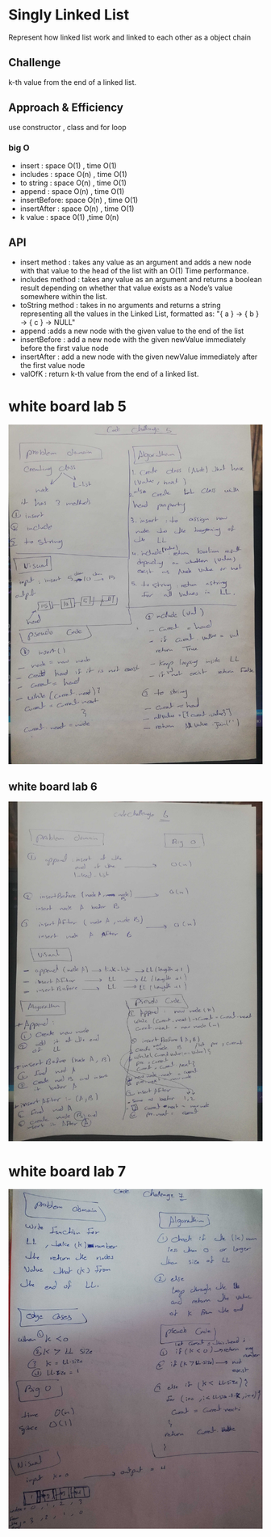 # Singly Linked List
Represent how linked list  work and linked to each other as a object chain

## Challenge
k-th value from the end of a linked list.
## Approach & Efficiency
use constructor , class and  for loop

### big O 

- insert : space O(1) , time O(1)
- includes :  space O(n) , time O(1)
- to string :  space O(n) , time O(1)
- append :  space O(n) , time O(1)
- insertBefore:  space O(n) , time O(1)
- insertAfter :  space O(n) , time O(1)
- k value : space 0(1) ,time 0(n)


## API
- insert method : takes any value as an argument and adds a new node with that value to the head of the list with an O(1) Time performance.
- includes method : takes any value as an argument and returns a boolean result depending on whether that value exists as a Node’s value somewhere within the list.
- toString method : takes in no arguments and returns a string representing all the values in the Linked List, formatted as:
"{ a } -> { b } -> { c } -> NULL"
- append :adds a new node with the given value to the end of the list
- insertBefore : add a new node with the given newValue immediately before the first value node
- insertAfter : add a new node with the given newValue immediately after the first value node
- valOfK : return k-th value from the end of a linked list.

# white board lab 5
![whiteboard image ](../../assest/ll.jpg)

## white board lab 6
![whiteboard image ](../../assest/ll-insertion.jpg)

# white board lab 7
![whiteboard image ](../../assest/ll-kth-from-end.jpg)